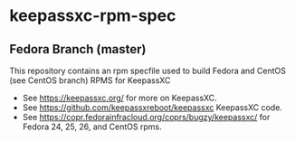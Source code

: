 # keepassxc-rpm-spec
## Fedora Branch (master)
This repository contains an rpm specfile used to build Fedora and CentOS (see CentOS branch) RPMS for KeepassXC
- See https://keepassxc.org/ for more on KeepassXC.
- See https://github.com/keepassxreboot/keepassxc KeepassXC code.
- See https://copr.fedorainfracloud.org/coprs/bugzy/keepassxc/ for Fedora 24, 25, 26, and CentOS rpms.
